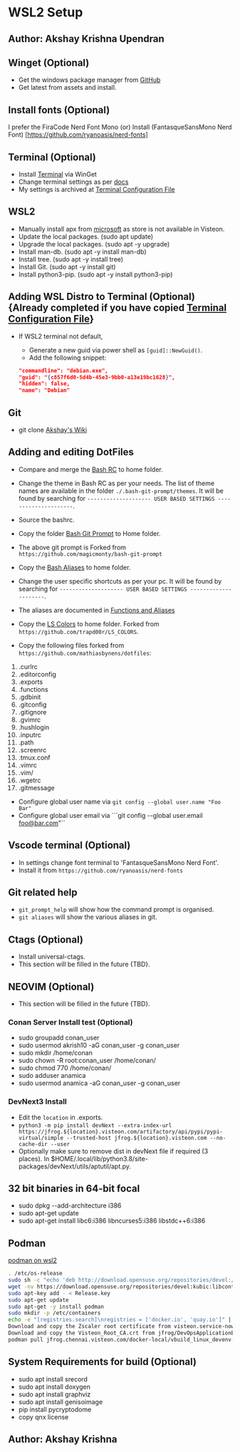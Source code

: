 # WSL2 Setup

## Author: Akshay Krishna Upendran

## Winget (Optional)

- Get the windows package manager from [GitHub](https://github.com/microsoft/winget-cli/releases)
- Get latest from assets and install.

## Install fonts (Optional)

I prefer the FiraCode Nerd Font Mono (or)
Install (FantasqueSansMono Nerd Font) [https://github.com/ryanoasis/nerd-fonts]

## Terminal (Optional)

- Install [Terminal](https://github.com/Microsoft/Terminal) via WinGet
- Change terminal settings as per [docs](https://docs.microsoft.com/en-us/windows/terminal/customize-settings/color-schemes)
- My settings is archived at [Terminal Configuration File](./terminal_settings.json)

## WSL2

- Manually install apx from [microsoft](https://docs.microsoft.com/en-us/windows/wsl/install-manual#downloading-distributions) as store is not available in Visteon.
- Update the local packages. (sudo apt update)
- Upgrade the local packages. (sudo apt -y upgrade)
- Install man-db. (sudo apt -y install man-db)
- Install tree. (sudo apt -y install tree)
- Install Git. (sudo apt -y install git)
- Install python3-pip. (sudo apt -y install python3-pip)

## Adding WSL Distro to Terminal (Optional){Already completed if you have copied [Terminal Configuration File](./terminal_settings.json)}

- If WSL2 terminal not default,
  - Generate a new guid via power shell as ```[guid]::NewGuid()```.
  - Add the following snippet:

  ```json
  "commandline": "debian.exe",
  "guid": "{c857f6d0-5d4b-45e3-9bb0-a13e19bc1628}",
  "hidden": false,
  "name": "Debian"
  ```

## Git

- git clone [Akshay's Wiki](https://github.com/akshayupendran/raftel.git)

## Adding and editing DotFiles

- Compare and merge the [Bash RC](./.bashrc) to home folder.
- Change the theme in Bash RC as per your needs. The list of theme names are available in the folder ```./.bash-git-prompt/themes```. It will be found by searching for ```-------------------- USER BASED SETTINGS ---------------------```.
- Source the bashrc.

- Copy the folder [Bash Git Prompt](./.bash-git-prompt/) to Home folder.
- The above git prompt is Forked from ```https://github.com/magicmonty/bash-git-prompt```

- Copy the [Bash Aliases](./.bash_aliases) to home folder.
- Change the user specific shortcuts as per your pc. It will be found by searching for ```-------------------- USER BASED SETTINGS ---------------------```.
- The aliases are documented in [Functions and Aliases](./functions_aliases.md)

- Copy the [LS Colors](./.dircolors) to home folder. Forked from ```https://github.com/trapd00r/LS_COLORS```.
- Copy the following files forked from ```https://github.com/mathiasbynens/dotfiles```:

1. .curlrc
2. .editorconfig
3. .exports
4. .functions
5. .gdbinit
6. .gitconfig
7. .gitignore
8. .gvimrc
9. .hushlogin
10. .inputrc
11. .path
12. .screenrc
13. .tmux.conf
14. .vimrc
15. .vim/
16. .wgetrc
17. .gitmessage

- Configure global user name via ```git config --global user.name "Foo Bar"```
- Configure global user email via ```git config --global user.email foo@bar.com"``

## Vscode terminal (Optional)

- In settings change font terminal to 'FantasqueSansMono Nerd Font'.
- Install it from ```https://github.com/ryanoasis/nerd-fonts```

## Git related help

- ```git_prompt_help``` will show how the command prompt is organised.
- ```git aliases``` will show the various aliases in git.

## Ctags (Optional)

- Install universal-ctags.
- This section will be filled in the future {TBD}.

## NEOVIM (Optional)

- This section will be filled in the future {TBD}.

### Conan Server Install test (Optional)

- sudo groupadd conan_user
- sudo usermod akrish10 -aG conan_user -g conan_user
- sudo mkdir /home/conan
- sudo chown -R root:conan_user /home/conan/
- sudo chmod 770 /home/conan/
- sudo adduser anamica
- sudo usermod anamica -aG conan_user -g conan_user

### DevNext3 Install

- Edit the `location` in .exports.
- ```python3 -m pip install devNext --extra-index-url https://jfrog.${location}.visteon.com/artifactory/api/pypi/pypi-virtual/simple --trusted-host jfrog.${location}.visteon.com --no-cache-dir --user```
- Optionally make sure to remove dist in devNext file if required (3 places). In $HOME/.local/lib/python3.8/site-packages/devNext/utils/aptutil/apt.py.

## 32 bit binaries in 64-bit focal

- sudo dpkg --add-architecture i386
- sudo apt-get update
- sudo apt-get install libc6:i386 libncurses5:i386 libstdc++6:i386

## Podman

[podman on wsl2](https://www.redhat.com/sysadmin/podman-windows-wsl2)

```bash
. /etc/os-release
sudo sh -c "echo 'deb http://download.opensuse.org/repositories/devel:/kubic:/libcontainers:/stable/x${NAME}_${VERSION_ID}/ /' > /etc/apt/sources.list.d/devel:kubic:libcontainers:stable.list"
wget -nv https://download.opensuse.org/repositories/devel:kubic:libcontainers:stable/x${NAME}_${VERSION_ID}/Release.key -O Release.key
sudo apt-key add - < Release.key
sudo apt-get update
sudo apt-get -y install podman
sudo mkdir -p /etc/containers
echo -e "[registries.search]\nregistries = ['docker.io', 'quay.io']" | sudo tee /etc/containers/registries.conf
Download and copy the Zscaler root certificate from visteon.service-now.com and run sudo cp ~/ZscalerRootCertificate-2048-SHA256.crt /etc/ssl/certs/
Download and copy the Visteon_Root_CA.crt from jfrog/DevOpsApplicationEngineer/GIT/ and run above command.
podman pull jfrog.chennai.visteon.com/docker-local/vbuild_linux_devenv:devNext
```

## System Requirements for build (Optional)

- sudo apt install srecord
- sudo apt install doxygen
- sudo apt install graphviz
- sudo apt install genisoimage
- pip install pycryptodome
- copy qnx license

## Author: Akshay Krishna
